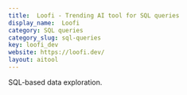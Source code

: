 ```yaml
---
title:  Loofi - Trending AI tool for SQL queries
display_name:  Loofi
category: SQL queries
category_slug: sql-queries
key: loofi_dev
website: https://loofi.dev/
layout: aitool
---
```


SQL-based data exploration.
